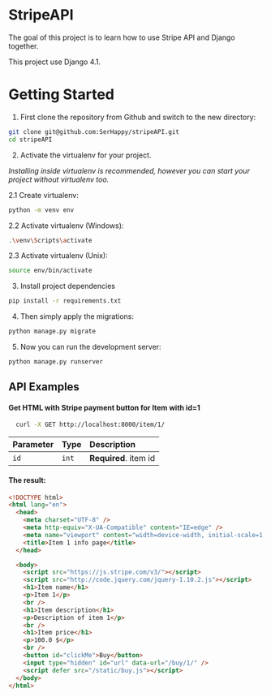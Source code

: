 # StripeAPI

The goal of this project is to learn how to use Stripe API and Django together.

This project use Django 4.1.

# Getting Started

1. First clone the repository from Github and switch to the new directory:

```bash
git clone git@github.com:SerHappy/stripeAPI.git
cd stripeAPI
```

2. Activate the virtualenv for your project.

_Installing inside virtualenv is recommended, however you can start your project without virtualenv too._

2.1 Create virtualenv:

```bash
python -m venv env
```

2.2 Activate virtualenv (Windows):

```bash
.\venv\Scripts\activate
```

2.3 Activate virtualenv (Unix):

```bash
source env/bin/activate
```

3. Install project dependencies

```bash
pip install -r requirements.txt
```

4. Then simply apply the migrations:

```bash
python manage.py migrate
```

5. Now you can run the development server:

```bash
python manage.py runserver
```

## API Examples

#### Get HTML with Stripe payment button for Item with id=1

```bash
  curl -X GET http://localhost:8000/item/1/
```

| Parameter | Type  | Description           |
| :-------- | :---- | :-------------------- |
| `id`      | `int` | **Required**. item id |

#### The result:

```html
<!DOCTYPE html>
<html lang="en">
  <head>
    <meta charset="UTF-8" />
    <meta http-equiv="X-UA-Compatible" content="IE=edge" />
    <meta name="viewport" content="width=device-width, initial-scale=1.0" />
    <title>Item 1 info page</title>
  </head>

  <body>
    <script src="https://js.stripe.com/v3/"></script>
    <script src="http://code.jquery.com/jquery-1.10.2.js"></script>
    <h1>Item name</h1>
    <p>Item 1</p>
    <br />
    <h1>Item description</h1>
    <p>Description of item 1</p>
    <br />
    <h1>Item price</h1>
    <p>100.0 $</p>
    <br />
    <button id="clickMe">Buy</button>
    <input type="hidden" id="url" data-url="/buy/1/" />
    <script defer src="/static/buy.js"></script>
  </body>
</html>
```

